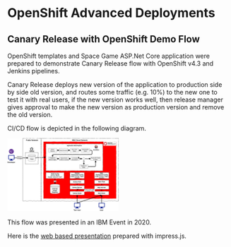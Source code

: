 
# OpenShift Advanced Deployments

## Canary Release with OpenShift Demo Flow

OpenShift templates and Space Game ASP.Net Core application were prepared to demonstrate Canary Release flow with OpenShift v4.3 and Jenkins pipelines. 

Canary Release deploys new version of the application to production side by side old version, and routes some traffic (e.g. 10%) to the new one to test it with real users, if the new version works well, then release manager gives approval to make the new version as production version and remove the old version.

CI/CD flow is depicted in the following diagram.

<img src="./jtc-summit/drawings/openshift-canary-release-demo.png" width="50%" />

This flow was presented in an IBM Event in 2020. 

Here is the [web based presentation](./jtc-summit/index.html) prepared with impress.js. 